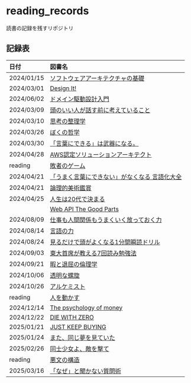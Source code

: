 # reading_records

読書の記録を残すリポジトリ

## 記録表

| 日付       | 図書名                                                                                              |
| :--------- | :-------------------------------------------------------------------------------------------------- |
| 2024/01/15 | [ソフトウェアアーキテクチャの基礎](./materials/ソフトウェアアーキテクチャの基礎.md)                 |
| 2024/03/01 | [Design It!](./materials/Design%20It!.md)                                                           |
| 2024/06/02 | [ドメイン駆動設計入門](./materials/ドメイン駆動設計入門.md)                                         |
| 2024/03/09 | [頭のいい人が話す前に考えていること](./materials/頭のいい人が話す前に考えていること.md)             |
| 2024/03/10 | [思考の整理学](./materials/思考の整理学.md)                                                         |
| 2024/03/26 | [ぼくの哲学](./materials/ぼくの哲学.md)                                                             |
| 2024/03/30 | [「言葉にできる」は武器になる。](./materials/「言葉にできる」は武器になる.md)                       |
| 2024/04/28 | [AWS認定ソリューションアーキテクト](./materials/AWS_SAA.md)                                         |
| reading    | [敗者のゲーム](./materials/敗者のゲーム.md)                                                         |
| 2024/04/21 | [「うまく言葉にできない」がなくなる 言語化大全](./materials/言語化大全.md)                          |
| 2024/04/21 | [論理的美術鑑賞](./materials/論理的美術鑑賞.md)                                                     |
| 2024/04/25 | [人生は20代で決まる](./materials/人生は20代で決まる.md)                                             |
|            | [Web API The Good Parts](./materials/Web%20API%20The%20Good%20Parts.md)                             |
| 2024/08/09 | [仕事も人間関係もうまくいく放っておく力](./materials/放っておく力.md)                               |
| 2024/08/14 | [言語の力](./materials/言語の力.md)                                                                 |
| 2024/08/24 | [見るだけで頭がよくなる1分間瞬読ドリル](./materials/見るだけで頭がよくなる1分間瞬読トレーニング.md) |
| 2024/09/03 | [東大首席が教える7回読み勉強法](./materials/東大首席が教える7回読み勉強法.md)                       |
| 2024/09/21 | [暇と退屈の倫理学](./materials/暇と退屈の倫理学.md)                                                 |
| 2024/10/06 | [透明な螺旋](./materials/透明な螺旋.md)                                                             |
| 2024/10/26 | [アルケミスト](./materials/アルケミスト.md)                                                         |
| reading    | [人を動かす](./materials/人を動かす.md)                                                             |
| 2024/12/14 | [The psychology of money](./materials/the_psychology_of_money.md)                                   |
| 2024/12/22 | [DIE WITH ZERO](./materials/DIE_WITH_ZERO.md)                                                       |
| 2025/01/21 | [JUST KEEP BUYING](./materials/JUST_KEEP_BUYING.md)                                                 |
| 2025/01/24 | [また、同じ夢を見ていた](./materials/また、同じ夢を見ていた.md)                                     |
| 2025/02/26 | [同士少女よ、敵を撃て](./materials/同士少女よ、敵を撃て.md)                                         |
| reading    | [悪文の構造](./materials/悪文の構造.md)                                                             |
| 2025/03/16 | [「なぜ」と聞かない質問術](./materials/「なぜ」と聞かない質問術.md)                                 |

